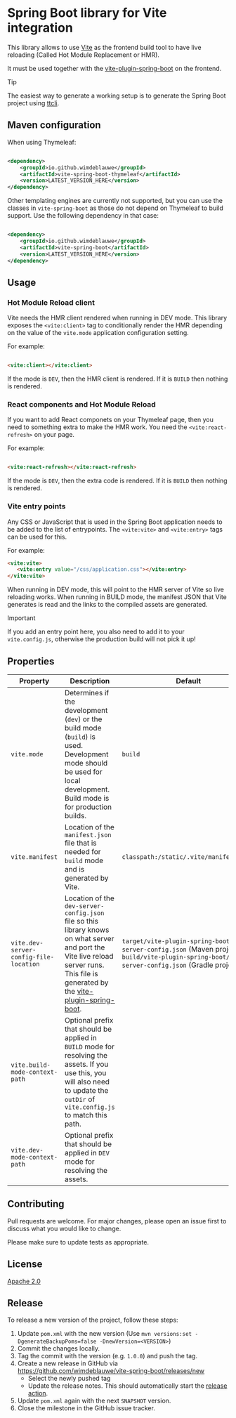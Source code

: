 # Spring Boot library for Vite integration

This library allows to use [Vite](https://vitejs.dev/) as the frontend build tool to have live
reloading (Called Hot Module Replacement or HMR).

It must be used together with
the [vite-plugin-spring-boot](https://www.npmjs.com/package/@wim.deblauwe/vite-plugin-spring-boot)
on the frontend.

> [!TIP]
> The easiest way to generate a working setup is to generate the Spring Boot project
> using [ttcli](https://github.com/wimdeblauwe/ttcli).

## Maven configuration

When using Thymeleaf:

```xml

<dependency>
    <groupId>io.github.wimdeblauwe</groupId>
    <artifactId>vite-spring-boot-thymeleaf</artifactId>
    <version>LATEST_VERSION_HERE</version>
</dependency>
```

Other templating engines are currently not supported, but you can use the classes in `vite-spring-boot` as those do not
depend on Thymeleaf to build support.
Use the following dependency in that case:

```xml

<dependency>
    <groupId>io.github.wimdeblauwe</groupId>
    <artifactId>vite-spring-boot</artifactId>
    <version>LATEST_VERSION_HERE</version>
</dependency>
```

## Usage

### Hot Module Reload client

Vite needs the HMR client rendered when running in DEV mode.
This library exposes the `<vite:client>` tag to conditionally render the HMR depending on the value of the `vite.mode`
application configuration setting.

For example:

```html

<vite:client></vite:client>
```

If the mode is `DEV`, then the HMR client is rendered. If it is `BUILD` then nothing is rendered.

### React components and Hot Module Reload

If you want to add React componets on your Thymeleaf page, then you need to something extra to make the HMR work. You
need the `<vite:react-refresh>` on your page.

For example:

```html

<vite:react-refresh></vite:react-refresh>
```

If the mode is `DEV`, then the extra code is rendered. If it is `BUILD` then nothing is rendered.

### Vite entry points

Any CSS or JavaScript that is used in the Spring Boot application needs to be added to the list of entrypoints. The
`<vite:vite>` and `<vite:entry>` tags can be used for this.

For example:

```html
<vite:vite>
   <vite:entry value="/css/application.css"></vite:entry>
</vite:vite>
```

When running in DEV mode, this will point to the HMR server of Vite so live reloading works.
When running in BUILD mode, the manifest JSON that Vite generates is read and the links to the compiled assets are
generated.

> [!IMPORTANT]  
> If you add an entry point here, you also need to add it to your `vite.config.js`, otherwise the production build will
> not pick it up!

## Properties

| Property                               | Description                                                                                                                                                                                                                                                 | Default                                                                                                                                              |
|----------------------------------------|-------------------------------------------------------------------------------------------------------------------------------------------------------------------------------------------------------------------------------------------------------------|------------------------------------------------------------------------------------------------------------------------------------------------------|
| `vite.mode`                            | Determines if the development (`dev`) or the build mode  (`build`) is used. Development mode should be used for local development. Build mode is for production builds.                                                                                     | `build`                                                                                                                                              |
| `vite.manifest`                        | Location of the `manifest.json` file that is needed for `build` mode and is generated by Vite.                                                                                                                                                              | `classpath:/static/.vite/manifest.json`                                                                                                              |
| `vite.dev-server-config-file-location` | Location of the `dev-server-config.json` file so this library knows on what server and port the Vite live reload server runs. This file is generated by the [vite-plugin-spring-boot](https://www.npmjs.com/package/@wim.deblauwe/vite-plugin-spring-boot). | `target/vite-plugin-spring-boot/dev-server-config.json` (Maven projects) or `build/vite-plugin-spring-boot/dev-server-config.json` (Gradle projects) |
| `vite.build-mode-context-path`         | Optional prefix that should be applied in `BUILD` mode for resolving the assets. If you use this, you will also need to update the `outDir` of `vite.config.js` to match this path.                                                                         |                                                                                                                                                      |
| `vite.dev-mode-context-path`           | Optional prefix that should be applied in `DEV` mode for resolving the assets.                                                                                                                                                                              |                                                                                                                                                      |


## Contributing

Pull requests are welcome. For major changes, please open an issue first to discuss what you would like to change.

Please make sure to update tests as appropriate.

## License

[Apache 2.0](https://choosealicense.com/licenses/apache-2.0/)

## Release

To release a new version of the project, follow these steps:

1. Update `pom.xml` with the new version (Use `mvn versions:set -DgenerateBackupPoms=false -DnewVersion=<VERSION>`)
2. Commit the changes locally.
3. Tag the commit with the version (e.g. `1.0.0`) and push the tag.
4. Create a new release in GitHub via https://github.com/wimdeblauwe/vite-spring-boot/releases/new
    - Select the newly pushed tag
    - Update the release notes. This should automatically start
      the [release action](https://github.com/wimdeblauwe/vite-spring-boot/actions).
5. Update `pom.xml` again with the next `SNAPSHOT` version.
6. Close the milestone in the GitHub issue tracker.
